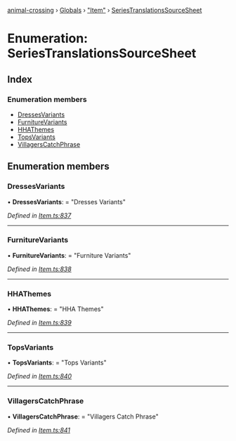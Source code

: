 [animal-crossing](../README.md) › [Globals](../globals.md) › ["Item"](../modules/_item_.md) › [SeriesTranslationsSourceSheet](_item_.seriestranslationssourcesheet.md)

# Enumeration: SeriesTranslationsSourceSheet

## Index

### Enumeration members

* [DressesVariants](_item_.seriestranslationssourcesheet.md#dressesvariants)
* [FurnitureVariants](_item_.seriestranslationssourcesheet.md#furniturevariants)
* [HHAThemes](_item_.seriestranslationssourcesheet.md#hhathemes)
* [TopsVariants](_item_.seriestranslationssourcesheet.md#topsvariants)
* [VillagersCatchPhrase](_item_.seriestranslationssourcesheet.md#villagerscatchphrase)

## Enumeration members

###  DressesVariants

• **DressesVariants**: = "Dresses Variants"

*Defined in [Item.ts:837](https://github.com/Norviah/animal-crossing/blob/2c80bbc/module/types/Item.ts#L837)*

___

###  FurnitureVariants

• **FurnitureVariants**: = "Furniture Variants"

*Defined in [Item.ts:838](https://github.com/Norviah/animal-crossing/blob/2c80bbc/module/types/Item.ts#L838)*

___

###  HHAThemes

• **HHAThemes**: = "HHA Themes"

*Defined in [Item.ts:839](https://github.com/Norviah/animal-crossing/blob/2c80bbc/module/types/Item.ts#L839)*

___

###  TopsVariants

• **TopsVariants**: = "Tops Variants"

*Defined in [Item.ts:840](https://github.com/Norviah/animal-crossing/blob/2c80bbc/module/types/Item.ts#L840)*

___

###  VillagersCatchPhrase

• **VillagersCatchPhrase**: = "Villagers Catch Phrase"

*Defined in [Item.ts:841](https://github.com/Norviah/animal-crossing/blob/2c80bbc/module/types/Item.ts#L841)*
